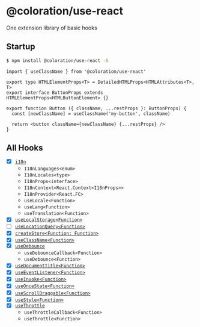 # @coloration/use-react

One extension library of basic hooks

## Startup

``` bash
$ npm install @coloration/use-react -S
```

``` tsx
import { useClassName } from '@coloration/use-react'

export type HTMLElementProps<T> = DetailedHTMLProps<HTMLAttributes<T>, T>
export interface ButtonProps extends HTMLElementProps<HTMLButtonElement> {}

export function Button ({ className, ...restProps }: ButtonProps) {
  const [newClassName] = useClassName('my-button', className)

  return <button className={newClassName} {...restProps} />
}
```


## All Hooks

- [x] [`i18n`]()
  - `I18nLanguages<enum>`
  - `I18nLocales<type>`
  - `I18nProps<interface>`
  - `I18nContext<React.Context<I18nProps>>`
  - `I18nProvider<React.FC>`
  - `useLocale<Function>`
  - `useLang<Function>`
  - `useTranslation<Function>`
- [x] [`useLocalStorage<Function>`]()
- [ ] [`useLocationQuery<Function>`]()
- [x] [`createStore<Function: Function>`]()
- [x] [`useClassName<Function>`]()
- [x] [`useDebounce`]()
  - `useDebounceCallback<Function>`
  - `useDebounce<Function>`
- [x] [`useDocumentTitle<Function>`]()
- [x] [`useEventListener<Function>`]()
- [x] [`useInvoke<Function>`]()
- [x] [`useOnceState<Function>`]()
- [x] [`useScrollDraggable<Function>`]()
- [x] [`useStyle<Function>`]()
- [x] [`useThrottle`]()
  - `useThrottleCallback<Function>`
  - `useThrottle<Function>`